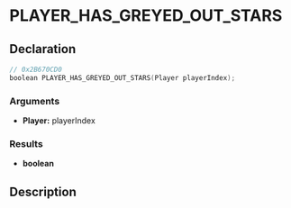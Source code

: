 # PLAYER_HAS_GREYED_OUT_STARS

## Declaration
```cpp
// 0x2B670CD0
boolean PLAYER_HAS_GREYED_OUT_STARS(Player playerIndex);
```

### Arguments
- **Player:** playerIndex

### Results
- **boolean**

## Description
